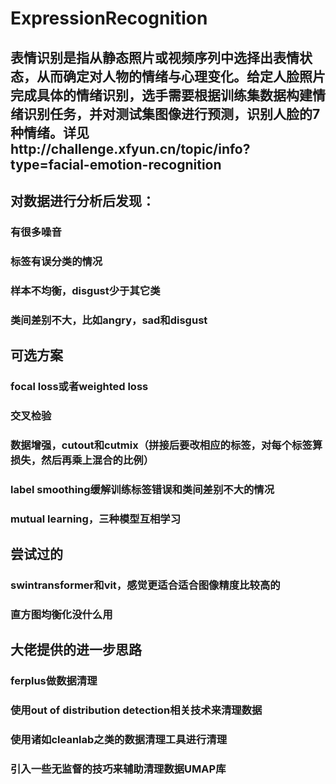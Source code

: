 # ExpressionRecognition
## 表情识别是指从静态照片或视频序列中选择出表情状态，从而确定对人物的情绪与心理变化。给定人脸照片完成具体的情绪识别，选手需要根据训练集数据构建情绪识别任务，并对测试集图像进行预测，识别人脸的7种情绪。详见http://challenge.xfyun.cn/topic/info?type=facial-emotion-recognition
## 对数据进行分析后发现：
### 有很多噪音
### 标签有误分类的情况
### 样本不均衡，disgust少于其它类
### 类间差别不大，比如angry，sad和disgust

## 可选方案
### focal loss或者weighted loss
### 交叉检验
### 数据增强，cutout和cutmix（拼接后要改相应的标签，对每个标签算损失，然后再乘上混合的比例）
### label smoothing缓解训练标签错误和类间差别不大的情况
### mutual learning，三种模型互相学习

## 尝试过的
### swintransformer和vit，感觉更适合适合图像精度比较高的
### 直方图均衡化没什么用

## 大佬提供的进一步思路
### ferplus做数据清理
### 使用out of distribution detection相关技术来清理数据
### 使用诸如cleanlab之类的数据清理工具进行清理
### 引入一些无监督的技巧来辅助清理数据UMAP库
